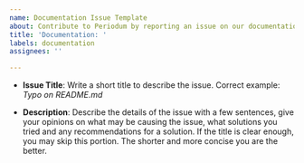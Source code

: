 ```yaml
---
name: Documentation Issue Template
about: Contribute to Periodum by reporting an issue on our documentation.
title: 'Documentation: '
labels: documentation
assignees: ''

---
```


- **Issue Title**: Write a short title to describe the issue. Correct example: *Typo on README.md*

- **Description**: Describe the details of the issue with a few sentences, give your opinions on what may be causing the issue, what solutions you tried and any recommendations for a solution. If the title is clear enough, you may skip this portion. The shorter and more concise you are the better.
